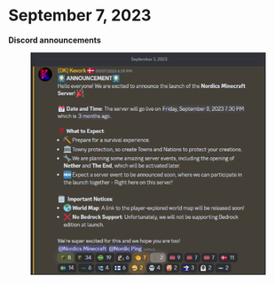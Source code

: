 # September 7, 2023

**Discord announcements**

<figure><img src="../../../.gitbook/assets/image (59).png" alt=""><figcaption></figcaption></figure>
